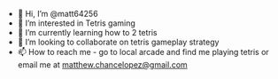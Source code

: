 - 👋 Hi, I’m @matt64256
- 👀 I’m interested in Tetris gaming
- 🌱 I’m currently learning how to 2 tetris
- 💞️ I’m looking to collaborate on tetris gameplay strategy
- 📫 How to reach me - go to local arcade and find me playing tetris or email me at matthew.chancelopez@gmail.com
